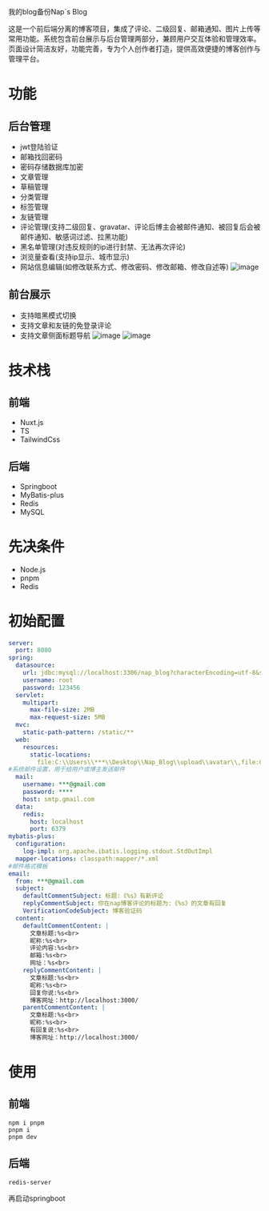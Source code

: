 我的blog备份Nap`s Blog

这是一个前后端分离的博客项目，集成了评论、二级回复、邮箱通知、图片上传等常用功能。系统包含前台展示与后台管理两部分，兼顾用户交互体验和管理效率。页面设计简洁友好，功能完善，专为个人创作者打造，提供高效便捷的博客创作与管理平台。
# 功能
## 后台管理
- jwt登陆验证
- 邮箱找回密码
- 密码存储数据库加密
- 文章管理
- 草稿管理
- 分类管理
- 标签管理
- 友链管理
- 评论管理(支持二级回复、gravatar、评论后博主会被邮件通知、被回复后会被邮件通知、敏感词过滤、拉黑功能)
- 黑名单管理(对违反规则的ip进行封禁、无法再次评论)
- 浏览量查看(支持ip显示、城市显示)
- 网站信息编辑(如修改联系方式、修改密码、修改邮箱、修改自述等)
  ![image](https://github.com/user-attachments/assets/30120526-404f-4d47-ba74-475db77d6469)
## 前台展示
- 支持暗黑模式切换
- 支持文章和友链的免登录评论
- 支持文章侧面标题导航
  ![image](https://github.com/user-attachments/assets/245c91da-b8c0-45ab-94d6-b3e4f55fe850)
  ![image](https://github.com/user-attachments/assets/dbe29e62-6d3b-4933-a336-7466754c4a8e)
# 技术栈
## 前端
- Nuxt.js
- TS
- TailwindCss
## 后端
- Springboot
- MyBatis-plus
- Redis
- MySQL
# 先决条件
- Node.js
- pnpm 
- Redis
# 初始配置
```yaml
server:
  port: 8080
spring:
  datasource:
    url: jdbc:mysql://localhost:3306/nap_blog?characterEncoding=utf-8&serverTimezone=Asia/Shanghai
    username: root
    password: 123456
  servlet:
    multipart:
      max-file-size: 2MB
      max-request-size: 5MB
  mvc:
    static-path-pattern: /static/**
  web:
    resources:
      static-locations:
        file:C:\\Users\\***\\Desktop\\Nap_Blog\\upload\\avatar\\,file:C:\\Users\\***\\Desktop\\Nap_Blog\\upload\\
#系统邮件设置，用于给用户或博主发送邮件
  mail:
    username: ***@gmail.com
    password: ****
    host: smtp.gmail.com
  data:
    redis:
      host: localhost
      port: 6379
mybatis-plus:
  configuration:
    log-impl: org.apache.ibatis.logging.stdout.StdOutImpl
  mapper-locations: classpath:mapper/*.xml
#邮件格式模板
email:
  from: ***@gmail.com
  subject:
    defaultCommentSubject: 标题:《%s》有新评论
    replyCommentSubject: 你在nap博客评论的标题为:《%s》的文章有回复
    VerificationCodeSubject: 博客验证码
  content:
    defaultCommentContent: |
      文章标题:%s<br>
      昵称:%s<br>
      评论内容:%s<br>
      邮箱:%s<br>
      网址：%s<br>
    replyCommentContent: |
      文章标题:%s<br>
      昵称:%s<br>
      回复你说:%s<br>
      博客网址：http://localhost:3000/
    parentCommentContent: |
      文章标题:%s<br>
      昵称:%s<br>
      有回复说:%s<br>
      博客网址：http://localhost:3000/
```
# 使用
## 前端
```
npm i pnpm
pnpm i
pnpm dev
```
## 后端
```
redis-server
```
再启动springboot
